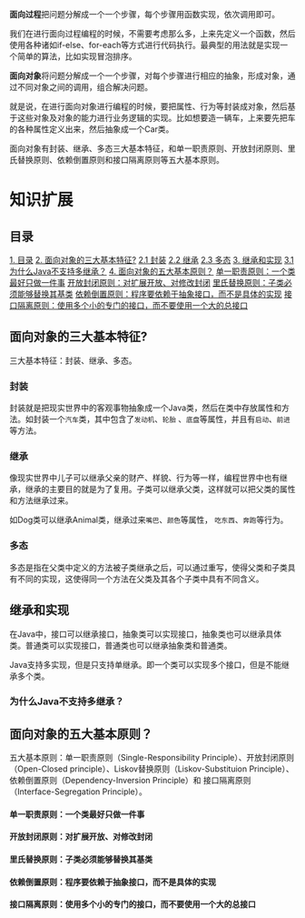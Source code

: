 **面向过程**把问题分解成一个一个步骤，每个步骤用函数实现，依次调用即可。

我们在进行面向过程编程的时候，不需要考虑那么多，上来先定义一个函数，然后使用各种诸如if-else、for-each等方式进行代码执行。最典型的用法就是实现一个简单的算法，比如实现冒泡排序。 

**面向对象**将问题分解成一个一个步骤，对每个步骤进行相应的抽象，形成对象，通过不同对象之间的调用，组合解决问题。

就是说，在进行面向对象进行编程的时候，要把属性、行为等封装成对象，然后基于这些对象及对象的能力进行业务逻辑的实现。比如想要造一辆车，上来要先把车的各种属性定义出来，然后抽象成一个Car类。

面向对象有封装、继承、多态三大基本特征，和单一职责原则、开放封闭原则、里氏替换原则、依赖倒置原则和接口隔离原则等五大基本原则。



# 知识扩展

## 目录
[1. 目录](#目录)
[2. 面向对象的三大基本特征?](#面向对象的三大基本特征)
    [2.1 封装](#封装)
    [2.2 继承](#继承)
    [2.3 多态](#多态)
[3. 继承和实现](#继承和实现)
    [3.1 为什么Java不支持多继承？](#为什么java不支持多继承)
[4. 面向对象的五大基本原则？](#面向对象的五大基本原则)
        [    单一职责原则：一个类最好只做一件事](#单一职责原则一个类最好只做一件事)
        [    开放封闭原则：对扩展开放、对修改封闭](#开放封闭原则对扩展开放对修改封闭)
        [    里氏替换原则：子类必须能够替换其基类](#里氏替换原则子类必须能够替换其基类)
        [    依赖倒置原则：程序要依赖于抽象接口，而不是具体的实现](#依赖倒置原则程序要依赖于抽象接口而不是具体的实现)
        [    接口隔离原则：使用多个小的专门的接口，而不要使用一个大的总接口](#接口隔离原则使用多个小的专门的接口而不要使用一个大的总接口)



## 面向对象的三大基本特征?

三大基本特征：封装、继承、多态。

### 封装

封装就是把现实世界中的客观事物抽象成一个Java类，然后在类中存放属性和方法。如封装一个`汽车`类，其中包含了`发动机`、`轮胎` 、`底盘`等属性，并且有`启动`、`前进`等方法。

### 继承

像现实世界中儿子可以继承父亲的财产、样貌、行为等一样，编程世界中也有继承，继承的主要目的就是为了复用。子类可以继承父类，这样就可以把父类的属性和方法继承过来。

如Dog类可以继承Animal类，继承过来`嘴巴`、`颜色`等属性， `吃东西`、`奔跑`等行为。



### 多态

多态是指在父类中定义的方法被子类继承之后，可以通过重写，使得父类和子类具有不同的实现，这使得同一个方法在父类及其各个子类中具有不同含义。

## 继承和实现

在Java中，接口可以继承接口，抽象类可以实现接口，抽象类也可以继承具体类。普通类可以实现接口，普通类也可以继承抽象类和普通类。

Java支持多实现，但是只支持单继承。即一个类可以实现多个接口，但是不能继承多个类。



### 为什么Java不支持多继承？





## 面向对象的五大基本原则？ 

五大基本原则：单一职责原则（Single-Responsibility Principle）、开放封闭原则（Open-Closed principle）、Liskov替换原则（Liskov-Substituion Principle）、依赖倒置原则（Dependency-Inversion Principle）和 接口隔离原则（Interface-Segregation Principle）。

#### 单一职责原则：一个类最好只做一件事

#### 开放封闭原则：对扩展开放、对修改封闭

#### 里氏替换原则：子类必须能够替换其基类

#### 依赖倒置原则：程序要依赖于抽象接口，而不是具体的实现

#### 接口隔离原则：使用多个小的专门的接口，而不要使用一个大的总接口